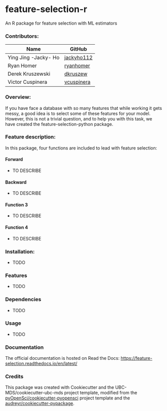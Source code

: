 # feature-selection-r
An R package for feature selection with ML estimators


### Contributors:
|Name|GitHub|
|----|-------------|
|Ying Jing -Jacky- Ho |[jackyho112](https://github.com/jackyho112)|
|Ryan Homer |[ryanhomer](https://github.com/ryanhomer)|
|Derek Kruszewski |[dkruszew](https://github.com/dkruszew)|
|Victor Cuspinera |[vcuspinera](https://github.com/vcuspinera)|

### Overview:
If you have face a database with so many features that while working it gets messy, a good idea is to select some of these features for your model. However, this is not a trivial question, and to help you with this task, we have created the feature-selection-python package.

### Feature description:
In this package, four functions are included to lead with feature selection:

#### Forward
- TO DESCRIBE

#### Backward
- TO DESCRIBE

#### Function 3  
- TO DESCRIBE

#### Function 4  
- TO DESCRIBE

### Installation:

- TODO

### Features
- TODO

### Dependencies

- TODO

### Usage

- TODO

### Documentation
The official documentation is hosted on Read the Docs: <https://feature-selection.readthedocs.io/en/latest/>

### Credits
This package was created with Cookiecutter and the UBC-MDS/cookiecutter-ubc-mds project template, modified from the [pyOpenSci/cookiecutter-pyopensci](https://github.com/pyOpenSci/cookiecutter-pyopensci) project template and the [audreyr/cookiecutter-pypackage](https://github.com/audreyr/cookiecutter-pypackage).
